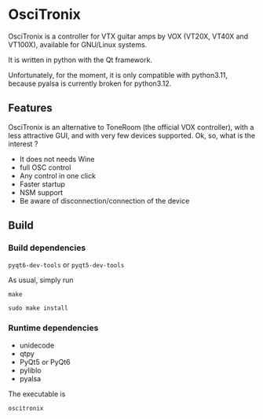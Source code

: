 # OsciTronix

OsciTronix is a controller for VTX guitar amps by VOX (VT20X, VT40X and VT100X), available for GNU/Linux systems.

It is written in python with the Qt framework.

Unfortunately, for the moment, it is only compatible with python3.11, because pyalsa is currently broken for python3.12.

## Features

OsciTronix is an alternative to ToneRoom (the official VOX controller), with a less attractive GUI, and with very few devices supported. Ok, so, what is the interest ?

* It does not needs Wine
* full OSC control
* Any control in one click
* Faster startup
* NSM support
* Be aware of disconnection/connection of the device

## Build

### Build dependencies

`pyqt6-dev-tools` or `pyqt5-dev-tools`

As usual, simply run

`make`

`sudo make install` 

### Runtime dependencies

* unidecode
* qtpy
* PyQt5 or PyQt6
* pyliblo
* pyalsa

The executable is

`oscitronix`
